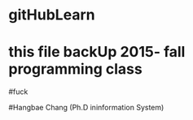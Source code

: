 # gitHubLearn


# this file backUp 2015- fall programming class 
#fuck

#Hangbae Chang (Ph.D ininformation System)

